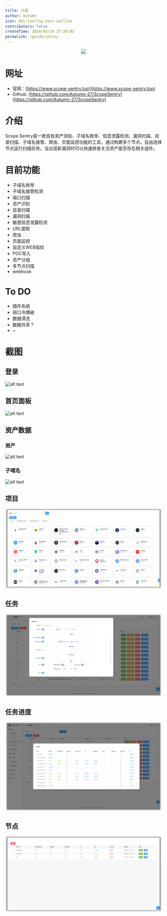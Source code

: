 ```yaml
---
title: 介绍
author: Autumn
icon: mdi:tooltip-text-outline
contributors: false
createTime: 2024/05/19 17:29:03
permalink: /guide/intro/
---
```



<div align=center>
	<img src="./../../.vuepress/public/images/favicon.ico"/>
</div>


# 网址

- 官网：[https://www.scope-sentry.top](https://www.scope-sentry.top)
- Github: [https://github.com/Autumn-27/ScopeSentry](https://github.com/Autumn-27/ScopeSentry)


# 介绍
Scope Sentry是一款具有资产测绘、子域名枚举、信息泄露检测、漏洞扫描、目录扫描、子域名接管、爬虫、页面监控功能的工具，通过构建多个节点，自由选择节点运行扫描任务。当出现新漏洞时可以快速排查关注资产是否存在相关组件。

# 目前功能
- 子域名枚举
- 子域名接管检测
- 端口扫描
- 资产识别
- 目录扫描
- 漏洞扫描
- 敏感信息泄露检测
- URL提取
- 爬虫
- 页面监控
- 自定义WEB指纹
- POC导入
- 资产分组
- 多节点扫描
- webhook

# To DO
- 插件系统
- 弱口令爆破
- 数据清洗
- 数据共享？
- ~

# 截图

## 登录

![alt text](/images/login.png)

## 首页面板
![alt text](/images/index-cn.png)

## 资产数据
### 资产
![alt text](/images/asset-cn.png)

### 子域名
![alt text](/images/subdomain-cn.png)


## 项目

![](./../../.vuepress/public/images/project-cn.png)

## 任务

![](./../../.vuepress/public/images/task-cn.png)

## 任务进度

![](./../../.vuepress/public/images/task-pg-cn.png)

## 节点

![](./../../.vuepress/public/images/node-cn.png)

